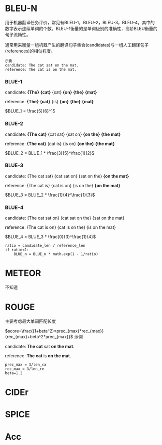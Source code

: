 # BLEU-N
用于机器翻译任务评价，常见有BLEU-1，BLEU-2，BLEU-3，BLEU-4。其中的数字表示连续单词的个数。BLEU-1衡量的是单词级别的准确性，高阶BLEU衡量的句子流畅性。

通常用来衡量一组机器产生的翻译句子集合(candidates)与一组人工翻译句子(references)的相似程度。
```
示例
candidate: The cat sat on the mat.
reference: The cat is on the mat.
```
### BLUE-1
candidate: **{The}** **{cat}** {sat} **{on}** **{the}** **{mat}**

reference: **{The}** **{cat}** {is} **{on}** **{the}** **{mat}**

$BLUE_1 = \frac{5}{6}^1$

### BLUE-2
candidate: **{The cat}** {cat sat} {sat on} **{on the}** **{the mat}**

reference: **{The cat}** {cat is} {is on} **{on the}** **{the mat}**

$BLUE_2 = BLUE_1 * \frac{3}{5}^\frac{1}{2}$

### BLUE-3
candidate: {The cat sat} {cat sat on} {sat on the} **{on the mat}**

reference: {The cat is} {cat is on} {is on the} **{on the mat}**

$BLUE_3 = BLUE_2 * \frac{1}{4}^\frac{1}{3}$

### BLUE-4
candidate: {The cat sat on} {cat sat on the} {sat on the mat}

reference: {The cat is on} {cat is on the} {is on the mat}

$BLUE_4 = BLUE_3 * \frac{0}{3}^\frac{1}{4}$
```
ratio = candidate_len / reference_len
if ratio<1:
    BLUE_n = BLUE_n * math.exp(1 - 1/ratio)
```
# METEOR
不知道
# ROUGE
主要考虑最大单词匹配长度

$score=\frac{(1+beta^2)*prec_{max}*rec_{max}}{rec_{max}+beta^2*prec_{max}}$
示例

candidate: **The cat** sat **on the mat**.

reference: **The cat** is **on the mat**.
```
prec_max = 3/len_ca
rec_max = 3/len_re
beta=1.2
```

# CIDEr

# SPICE

# Acc